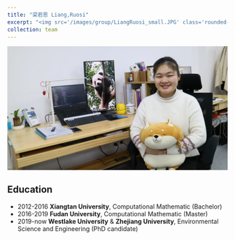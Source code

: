 ```yaml
---
title: "梁若思 Liang,Ruosi"
excerpt: "<img src='/images/group/LiangRuosi_small.JPG' class='rounded-corners'><br/>PhD student"
collection: team
---
```

<img src='/images/group/LiangRuosi.JPG' class='rounded-corners'>

## Education
* 2012-2016 **Xiangtan University**, Computational Mathematic (Bachelor)
* 2016-2019 **Fudan University**, Computational Mathematic (Master)
* 2019-now  **Westlake University** & **Zhejiang University**, Environmental Science and Engineering (PhD candidate)


